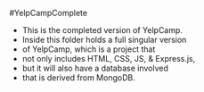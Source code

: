 #YelpCampComplete

* This is the completed version of YelpCamp.
*   Inside this folder holds a full singular version
*   of YelpCamp, which is a project that
*   not only includes HTML, CSS, JS, & Express.js,
*   but it will also have a database involved
*   that is derived from MongoDB.
